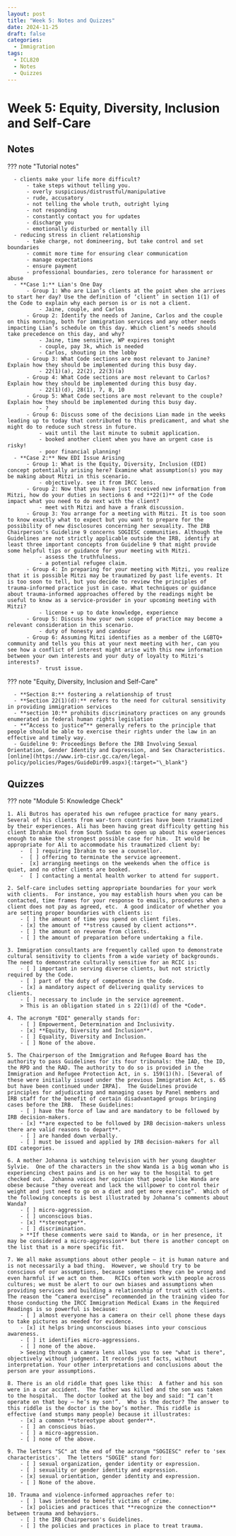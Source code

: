 ```yaml
---
layout: post
title: "Week 5: Notes and Quizzes"
date: 2024-11-25
draft: false
categories:
  - Immigration
tags:
  - ICL820
  - Notes
  - Quizzes
---
```


# Week 5: Equity, Diversity, Inclusion and Self-Care

## Notes

??? note "Tutorial notes"

      - clients make your life more difficult?
          - take steps without telling you.
          - overly suspicious/distrustful/manipulative
          - rude, accusatory
          - not telling the whole truth, outright lying
          - not responding
          - constantly contact you for updates
          - discharge you
          - emotionally disturbed or mentally ill
      - reducing stress in client relationship
          - take charge, not domineering, but take control and set boundaries
          - commit more time for ensuring clear communication
          - manage expectations
          - ensure payment
          - professional boundaries, zero tolerance for harassment or abuse
      - **Case 1:** Lian's One Day
          - Group 1: Who are Lian’s clients at the point when she arrives to start her day? Use the definition of ‘client’ in section 1(1) of the Code to explain why each person is or is not a client.
              - Jaine, couple, and Carlos
          - Group 2: Identify the needs of Janine, Carlos and the couple on this morning, both for immigration services and any other needs impacting Lian’s schedule on this day. Which client’s needs should take precedence on this day, and why?
              - Jaine, time sensitive, WP expires tonight
              - couple, pay 3k, which is needed
              - Carlos, shouting in the lobby
          - Group 3: What Code sections are most relevant to Janine? Explain how they should be implemented during this busy day.
              - 22(1)(a), 22(2), 22(3)(a)
          - Group 4: What Code sections are most relevant to Carlos? Explain how they should be implemented during this busy day.
              - 22(1)(d), 28(1), 7, 8, 10
          - Group 5: What Code sections are most relevant to the couple? Explain how they should be implemented during this busy day.
              - ?
          - Group 6: Discuss some of the decisions Lian made in the weeks leading up to today that contributed to this predicament, and what she might do to reduce such stress in future.
              - wait until the last minute to submit application.
              - booked another client when you have an urgent case is risky!
              - poor financial planning!
      - **Case 2:** New EDI Issue Arising
          - Group 1: What is the Equity, Diversity, Inclusion (EDI) concept potentially arising here? Examine what assumption(s) you may be making about Mitzi in this scenario.
              - objectively. see it from IRCC lens.
          - Group 2: Now that you have just received new information from Mitzi, how do your duties in sections 6 and **22(1)** of the Code impact what you need to do next with the client?
              - meet with Mitzi and have a frank discussion.
          - Group 3: You arrange for a meeting with Mitzi. It is too soon to know exactly what to expect but you want to prepare for the possibility of new disclosures concerning her sexuality. The IRB Chairperson's Guideline 9 concerns SOGIESC communities. Although the Guidelines are not strictly applicable outside the IRB, identify at least three important concepts from Guideline 9 that might provide some helpful tips or guidance for your meeting with Mitzi.
              - assess the truthfulness.
              - a potential refugee claim.
          - Group 4: In preparing for your meeting with Mitzi, you realize that it is possible Mitzi may be traumatized by past life events. It is too soon to tell, but you decide to review the principles of trauma-informed practice just in case. What techniques or guidance about trauma-informed approaches offered by the readings might be useful to know as a service-provider in your upcoming meeting with Mitzi?
              - license + up to date knowledge, experience
          - Group 5: Discuss how your own scope of practice may become a relevant consideration in this scenario.
              - duty of honesty and candour
          - Group 6: Assuming Mitzi identifies as a member of the LGBTQ+ community and tells you this at your next meeting with her, can you see how a conflict of interest might arise with this new information between your own interests and your duty of loyalty to Mitzi's interests?
              - trust issue.

??? note "Equity, Diversity, Inclusion and Self-Care"

      - **Section 8:** fostering a relationship of trust
      - **Section 22(1)(d):** refers to the need for cultural sensitivity in providing immigration services
      - **section 10:** prohibits discriminatory practices on any grounds enumerated in federal human rights legislation
      - **“Access to justice”** generally refers to the principle that people should be able to exercise their rights under the law in an effective and timely way.
      - Guideline 9: Proceedings Before the IRB Involving Sexual Orientation, Gender Identity and Expression, and Sex Characteristics. [online](https://www.irb-cisr.gc.ca/en/legal-policy/policies/Pages/GuideDir09.aspx){:target="\_blank"}

## Quizzes

??? note "Module 5: Knowledge Check"

    1. Ali Butros has operated his own refugee practice for many years. Several of his clients from war-torn countries have been traumatized by their experiences. Ali has been having great difficulty getting his client Ibrahim Kuol from South Sudan to open up about his experiences enough to make the strongest possible case for him.  It would be appropriate for Ali to accommodate his traumatized client by:
        -  [ ] requiring Ibrahim to see a counsellor.
        -  [ ] offering to terminate the service agreement.
        -  [x] arranging meetings on the weekends when the office is quiet, and no other clients are booked.
        -  [ ] contacting a mental health worker to attend for support.

    2. Self-care includes setting appropriate boundaries for your work with clients.  For instance, you may establish hours when you can be contacted, time frames for your response to emails, procedures when a client does not pay as agreed, etc.  A good indicator of whether you are setting proper boundaries with clients is:
        - [ ] the amount of time you spend on client files.
        - [x] the amount of **stress caused by client actions**.
        - [ ] the amount on revenue from clients.
        - [ ] the amount of preparation before undertaking a file.

    3. Immigration consultants are frequently called upon to demonstrate cultural sensitivity to clients from a wide variety of backgrounds.  The need to demonstrate culturally sensitive for an RCIC is:
        - [ ] important in serving diverse clients, but not strictly required by the Code.
        - [ ] part of the duty of competence in the Code.
        - [x] a mandatory aspect of delivering quality services to clients.
        - [ ] necessary to include in the service agreement.
        > This is an obligation stated in s 22(1)(d) of the *Code*.

    4. The acronym "EDI" generally stands for:
        - [ ] Empowerment, Determination and Inclusivity.
        - [x] **Equity, Diversity and Inclusion**.
        - [ ] Equality, Diversity and Inclusion.
        - [ ] None of the above.

    5. The Chairperson of the Immigration and Refugee Board has the authority to pass Guidelines for its four tribunals: the IAD, the ID, the RPD and the RAD. The authority to do so is provided in the Immigration and Refugee Protection Act, in s. 159(1)(h). [Several of these were initially issued under the previous Immigration Act, s. 65 but have been continued under IRPA].  The Guidelines provide principles for adjudicating and managing cases by Panel members and IRB staff for the benefit of certain disadvantaged groups bringing cases before the IRB.  These Guidelines:
        - [ ] have the force of law and are mandatory to be followed by IRB decision-makers.
        - [x] **are expected to be followed by IRB decision-makers unless there are valid reasons to depart**.
        - [ ] are handed down verbally.
        - [ ] must be issued and applied by IRB decision-makers for all EDI categories.

    6. A mother Johanna is watching television with her young daughter Sylvie.  One of the characters in the show Wanda is a big woman who is experiencing chest pains and is on her way to the hospital to get checked out.  Johanna voices her opinion that people like Wanda are obese because “they overeat and lack the willpower to control their weight and just need to go on a diet and get more exercise”.  Which of the following concepts is best illustrated by Johanna’s comments about Wanda?
        - [ ] micro-aggression.
        - [ ] unconscious bias.
        - [x] **stereotype**.
        - [ ] discrimination.
        > **If these comments were said to Wanda, or in her presence, it may be considered a micro-aggression** but there is another concept on the list that is a more specific fit.

    7. We all make assumptions about other people – it is human nature and is not necessarily a bad thing.  However, we should try to be conscious of our assumptions, because sometimes they can be wrong and even harmful if we act on them.   RCICs often work with people across cultures; we must be alert to our own biases and assumptions when providing services and building a relationship of trust with clients. The reason the “camera exercise” recommended in the training video for those conducting the IRCC Immigration Medical Exams in the Required Readings is so powerful is because:
        - [ ] almost everyone has a camera on their cell phone these days to take pictures as needed for evidence.
        - [x] it helps bring unconscious biases into your conscious awareness.
        - [ ] it identifies micro-aggressions.
        - [ ] none of the above.
        > Seeing through a camera lens allows you to see "what is there", objectively without judgment. It records just facts, without interpretation. Your other interpretations and conclusions about the person are your assumptions.

    8. There is an old riddle that goes like this:  A father and his son were in a car accident.  The father was killed and the son was taken to the hospital.  The doctor looked at the boy and said: “I can’t operate on that boy – he’s my son!”.  Who is the doctor? The answer to this riddle is the doctor is the boy’s mother. This riddle is effective (and stumps many people) because it illustrates:
        - [x] a common **stereotype about gender**.
        - [ ] an conscious bias.
        - [ ] a micro-aggression.
        - [ ] none of the above.

    9. The letters "SC" at the end of the acronym "SOGIESC" refer to 'sex characteristics'.  The letters "SOGIE" stand for:
        - [ ] sexual organization, gender identity or expression.
        - [ ] sexuality or gender identity and expression.
        - [x] sexual orientation, gender identity and expression.
        - [ ] None of the above.

    10. Trauma and violence-informed approaches refer to:
        - [ ] laws intended to benefit victims of crime.
        - [x] policies and practices that **recognize the connection** between trauma and behaviors.
        - [ ] the IRB Chairperson's Guidelines.
        - [ ] the policies and practices in place to treat trauma.
